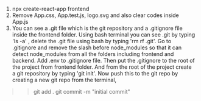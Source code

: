 <!-- Create project with a name --#proshop-- -->
<!-- Setup the front end environment using create-react-app -->
  1. npx create-react-app frontend
  2. Remove App.css, App.test.js, logo.svg and also clear codes inside App.js
  3. You can see a .git file which is the git repository and a .gitignore file inside the frontend folder. Using bash terminal you can see .git by typing 'ls -a' , delete the .git file using bash by typing 'rm rf .git'. Go to .gitignore and remove the slash before node_modules so that it can detect node_modules from all the folders including frontend and backend. Add .env to .gitignore file. Then put the .gitignore to the root of the project from frontend folder. And from the root of the project create a git repository by typing 'git init'.
  Now push this to the git repo by creating a new git repo
  from the terminal, 
   >> git add .
   >> git commit -m "initial commit"
   >> 
